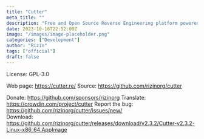 ```yaml
---
title: "Cutter"
meta_title: ""
description: "Free and Open Source Reverse Engineering platform powered by Rizin"
date: 2023-10-16T22:52:00Z
image: "/images/image-placeholder.png"
categories: ["Development"]
author: "Rizin"
tags: ["official"]
draft: false
---
```


License: GPL-3.0

Web page: https://cutter.re/
Source: https://github.com/rizinorg/cutter

Donate: https://github.com/sponsors/rizinorg
Translate: https://crowdin.com/project/cutter
Report the bug: https://github.com/rizinorg/cutter/issues/new/  
Download: https://github.com/rizinorg/cutter/releases/download/v2.3.2/Cutter-v2.3.2-Linux-x86_64.AppImage
